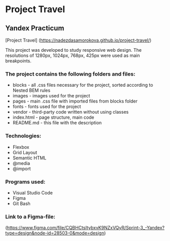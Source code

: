 # Project Travel
## Yandex Practicum

[Project Travel] (https://nadezdasamorokova.github.io/project-travel/)

This project was developed to study responsive web design. The resolutions of 1280px, 1024px, 768px, 425px were used as main breakpoints.

### The project contains the following folders and files:

* blocks - all .css files necessary for the project, sorted according to Nested BEM rules
* images - images used for the project
* pages - main .css file with imported files from blocks folder
* fonts - fonts used for the project
* vendor - third-party code written without using classes
* index.html - page structure, main code
* README.md - this file with the description

### Technologies:

* Flexbox
* Grid Layout
* Semantic HTML
* @media
* @import

### Programs used:

* Visual Studio Code
* Figma
* Git Bash

### Link to a Figma-file:

(https://www.figma.com/file/CQBHCtsItybxvK9NZxVQyR/Sprint-3_-Yandex?type=design&node-id=28503-0&mode=design)
